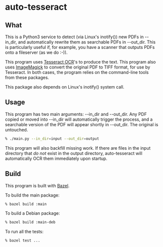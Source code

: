 # auto-tesseract

## What

This is a Python3 service to detect (via Linux's inotify()) new PDFs in --in_dir, and
automatically rewrite them as searchable PDFs in --out_dir. This is particularly useful if,
for example, you have a scanner that outputs PDFs onto a fileserver (as we do :-)).

This program uses [Tesseract OCR](https://opensource.google/projects/tesseract)'s to produce
the text. This program also uses [ImageMagick](http://www.imagemagick.org) to convert the
original PDF to TIFF format, for use by Tesseract. In both cases, the program relies on the
command-line tools from these packages.

This package also depends on Linux's inotify() system call.

## Usage

This program has two main arguments: --in_dir and --out_dir. Any PDF copied or moved into
--in_dir will automatically trigger the process, and a searchable version of the PDF will
appear shortly in --out_dir. The original is untouched.

```sh
% ./main.py --in_dir=input --out_dir=output
```

This program will also backfill missing work. If there are files in the input directory that
_do not_ exist in the output directory, auto-tesseract will automatically OCR them immediately
upon startup.

## Build

This program is built with [Bazel](http://bazel.build).

To build the main package:
```sh
% bazel build :main
```

To build a Debian package:
```sh
% bazel build :main-deb
```

To run all the tests:
```sh
% bazel test ...
```
